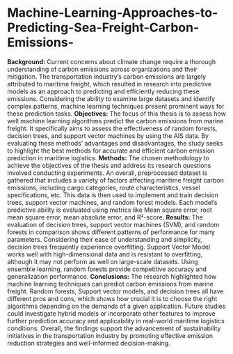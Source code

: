 # Machine-Learning-Approaches-to-Predicting-Sea-Freight-Carbon-Emissions-

**Background:** Current concerns about climate change require a thorough understanding of carbon emissions across organizations and their mitigation. The transportation industry’s carbon emissions are largely attributed to maritime freight, which resulted in research into predictive models as an approach to predicting and efficiently reducing these emissions. Considering the ability to examine large datasets and identify complex patterns, machine learning techniques present prominent ways for these prediction tasks.
**Objectives:** The focus of this thesis is to assess how well machine learning algorithms predict the carbon emissions from marine freight. It specifically aims to assess the effectiveness of random forests, decision trees, and support vector machines by using the AIS data. By evaluating these methods’ advantages and disadvantages, the study seeks to highlight the best methods for accurate and efficient carbon emission
prediction in maritime logistics.
**Methods:** The chosen methodology to achieve the objectives of the thesis and address its research questions involved conducting experiments. An overall, preprocessed dataset is gathered that includes a variety of factors affecting maritime freight carbon emissions, including cargo categories, route characteristics, vessel specifications, etc. This data is then used to implement and train decision trees, support
vector machines, and random forest models. Each model’s predictive ability is evaluated using metrics like Mean square error, root mean square error, mean absolute error, and R²-score.
**Results:** The evaluation of decision trees, support vector machines (SVM), and random forests in comparison shows different patterns of performance for many parameters. Considering their ease of understanding and simplicity, decision trees frequently experience overfitting. Support Vector Model works well with high-dimensional data and is resistant to overfitting, although it may not perform as well on large-scale
datasets. Using ensemble learning, random forests provide competitive accuracy and generalization performance.
**Conclusions:** The research highlighted how machine learning techniques can predict carbon emissions from marine freight. Random forests, Support vector models, and decision trees all have different pros and cons, which shows how crucial it is to choose the right algorithms depending on the demands of a given application. Future studies could investigate hybrid models or incorporate other features to improve further prediction accuracy and applicability in real-world maritime logistics conditions. Overall, the findings support the advancement of sustainability initiatives in the transportation industry by promoting effective emission reduction strategies and well-informed decision-making.
